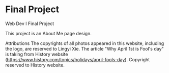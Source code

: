 # Final Project
Web Dev I Final Project

This project is an About Me page design.



Attributions
The copyrights of all photos appeared in this website, including the logo, are reserved to Lingyi Xie.
The article "Why April 1st is Fool's day" is taking from History website (https://www.history.com/topics/holidays/april-fools-day). Copyright reserved to History website.
